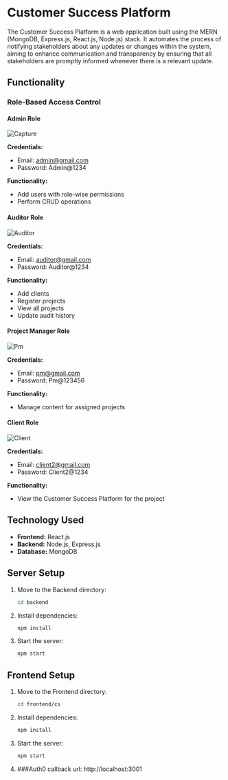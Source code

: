 # Customer Success Platform

The Customer Success Platform is a web application built using the MERN (MongoDB, Express.js, React.js, Node.js) stack. It automates the process of notifying stakeholders about any updates or changes within the system, aiming to enhance communication and transparency by ensuring that all stakeholders are promptly informed whenever there is a relevant update.

## Functionality

### Role-Based Access Control

#### Admin Role
![Capture](https://github.com/subhg/Promact-Customer-Support-Platform/assets/113555022/1ac84997-fe69-4230-89a5-068e4bc10438)

**Credentials:**
- Email: admin@gmail.com
- Password: Admin@1234

**Functionality:**
- Add users with role-wise permissions
- Perform CRUD operations

#### Auditor Role
![Auditor](https://github.com/subhg/Promact-Customer-Support-Platform/assets/113555022/ca505c95-5d91-4ba3-a5ca-d03f5b213d1f)

**Credentials:**
- Email: auditor@gmail.com
- Password: Auditor@1234

**Functionality:**
- Add clients
- Register projects
- View all projects
- Update audit history

#### Project Manager Role
![Pm](https://github.com/subhg/Promact-Customer-Support-Platform/assets/113555022/ecc9b286-3b6b-464e-82b4-c35a515527d1)

**Credentials:**
- Email: pm@gmail.com
- Password: Pm@123456

**Functionality:**
- Manage content for assigned projects

#### Client Role
![Client](https://github.com/subhg/Promact-Customer-Support-Platform/assets/113555022/f1161844-4b95-4d57-8e41-0496079e897f)

**Credentials:**
- Email: client2@gmail.com
- Password: Client2@1234
  
**Functionality:**
- View the Customer Success Platform for the project

## Technology Used

- **Frontend:** React.js
- **Backend:** Node.js, Express.js
- **Database:** MongoDB

## Server Setup

1. Move to the Backend directory:
   ```bash
   cd backend
   ```

2. Install dependencies:
   ```bash
   npm install
   ```

3. Start the server:
   ```bash
   npm start
   ```

## Frontend Setup

1. Move to the Frontend directory:
   ```bash
   cd frontend/cs
   ```

2. Install dependencies:
   ```bash
   npm install
   ```

3. Start the server:
   ```bash
   npm start
   ```
4. ###Auth0 callback url:
   http://localhost:3001
